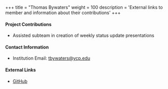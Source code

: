 +++
title = "Thomas Bywaters"
weight = 100
description = 'External links to member and information about their contributions'
+++

#### Project Contributions
- Assisted subteam in creation of weekly status update presentations

#### Contact Information
- Institution Email: tbywaters@ycp.edu

#### External Links
- [GitHub](https://github.com/tbywatersYCP)